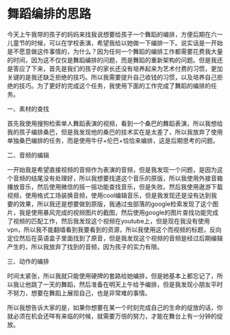 # 舞蹈编排的思路

今天上午我带的孩子的妈妈来找我说想要给孩子一个舞蹈的编排，方便后期在六一儿童节的时候，可以在学校表演，希望我给以她做一下编排一下。说实话是一开始是不愿意做这件事情的，为什么？因为任何一个舞蹈的编排工作都需要花费我大量的时间，因为这不仅仅是舞蹈编排的问题，而是舞蹈的重新架构的问题。但是我还是答应了下来，首先是我们的孩子的家长还没有培养起来为艺术付费的习惯，更加关键的是我还缺乏拒绝的技巧。所以我需要提升自己收钱的习惯，以及培养自己拒绝的技巧。为了更好的完成这个任务，我使用下面的工作完成了舞蹈的编排的任务。

一、素材的查找

首先我使用搜狗检索单人舞蹈表演的视频，看到一个桑巴的舞蹈表演，所以我想给我的孩子编排桑巴，但是我发现他的桑巴的技术实在是太差了，所以我放弃了使用单独桑巴编排的任务，而是使用牛仔+伦巴+恰恰来编排，这是后期思考的问题。

二、音频的编辑

一开始我是希望直接视频的音频作为表演的音频，但是我发现一个问题，是因为这个音频的结尾没有处理好，所以我想要找道这个音乐的原版，所以我使用外接音箱播放音乐，然后使用微信的摇一摇功能查找音乐，但是失败。然后我使用遨游下载视频，使用格式工场装换音频，使用cool编辑音乐，但是我发现还是没有达到我要的效果，所以我还是想要做到原版，我通过虫部落的google检索发现了这个图片，我是使用暴风完成的视频图片的截图，然后使用google的图片查找功能完成了视频的匹配工作，然后我发现这个视频在youtube上，但是现在我没有使用vpn，所以我不能翻墙看到我要看到的资源，所以我使用这个而视频的标题，反向定位然后在英语盒子里面找到了原音，但是我发现这个视频的音频是经过后期编辑产生的，所以我放弃了找到的音频，因为孩子的实力有限。

三、动作的编排

时间太紧张，所以我就只能使用硬牌的套路给她编排，但是她基本上都忘记了，所以我让他跳了一天的舞蹈，然后准备在明天上午给予编排，但是我发现小朋友平时不努力，想要在舞蹈上展现自己，也是非常难的事情。

所以我想告诉大家的是，如果你想要在某一个时刻完成自己的生命的绽放的话，你就必须在机会还咩有来临的时候，就需要万倍的努力，才能在舞台上有一分钟的绽放。

